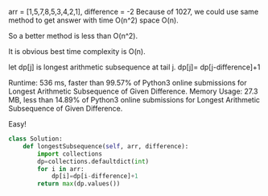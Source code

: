 arr = [1,5,7,8,5,3,4,2,1], difference = -2
Because of 1027, we could use same method to get answer with time O(n^2) space O(n).

So a better method is less than O(n^2).

It is obvious best time complexity is O(n).

let dp[j] is longest arithmetic subsequence at tail j.
dp[j]= dp[j-difference]+1 

Runtime: 536 ms, faster than 99.57% of Python3 online submissions for Longest Arithmetic Subsequence of Given Difference.
Memory Usage: 27.3 MB, less than 14.89% of Python3 online submissions for Longest Arithmetic Subsequence of Given Difference.

Easy!
```python
class Solution:
    def longestSubsequence(self, arr, difference):
        import collections
        dp=collections.defaultdict(int)
        for i in arr:
            dp[i]=dp[i-difference]+1
        return max(dp.values())
```
